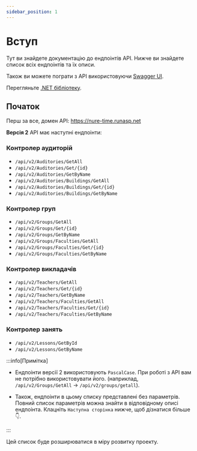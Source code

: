 ```yaml
---
sidebar_position: 1
---
```


# Вступ

Тут ви знайдете документацію до ендпоінтів API. Нижче ви знайдете список всіх ендпоінтів та їх описи.

Також ви можете пограти з API використовуючи [Swagger UI](https://nure-time.runasp.net/swagger/index.html).

Перегляньте [.NET бібліотеку](https://github.com/music-soul1-1/NureTimetableAPI.DotNetLib).


## Початок

Перш за все, домен API: https://nure-time.runasp.net

**Версія 2** API має наступні ендпоінти:

### Контролер аудиторій

* `/api/v2/Auditories/GetAll`
* `/api/v2/Auditories/Get/{id}`
* `/api/v2/Auditories/GetByName`
* `/api/v2/Auditories/Buildings/GetAll`
* `/api/v2/Auditories/Buildings/Get/{id}`
* `/api/v2/Auditories/Buildings/GetByName`

### Контролер груп

* `/api/v2/Groups/GetAll`
* `/api/v2/Groups/Get/{id}`
* `/api/v2/Groups/GetByName`
* `/api/v2/Groups/Faculties/GetAll`
* `/api/v2/Groups/Faculties/Get/{id}`
* `/api/v2/Groups/Faculties/GetByName`

### Контролер викладачів

* `/api/v2/Teachers/GetAll`
* `/api/v2/Teachers/Get/{id}`
* `/api/v2/Teachers/GetByName`
* `/api/v2/Teachers/Faculties/GetAll`
* `/api/v2/Teachers/Faculties/Get/{id}`
* `/api/v2/Teachers/Faculties/GetByName`

### Контролер занять

* `/api/v2/Lessons/GetById`
* `/api/v2/Lessons/GetByName`

:::info[Примітка]

* Ендпоінти версії 2 використовують `PascalCase`. При роботі з API вам не потрібно використовувати його. 
(наприклад, `/api/v2/Groups/GetAll` -> `/api/v2/groups/getall`).

* Також, ендпоінти в цьому списку представлені без параметрів.
Повний список параметрів можна знайти в відповідному описі ендпоінта.
Клацніть `Наступна сторінка` нижче, щоб дізнатися більше 👇.


:::

Цей список буде розширюватися в міру розвитку проекту.
